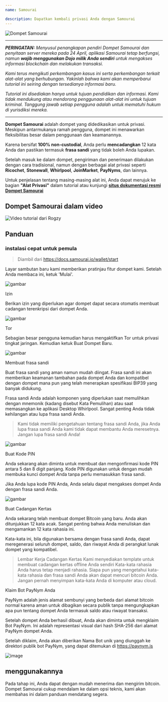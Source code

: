 ```yaml
---
name: Samourai

description: Dapatkan kembali privasi Anda dengan Samourai
---
```


![Dompet Samourai](assets/cover.webp)

---

***PERINGATAN:** Menyusul penangkapan pendiri Dompet Samourai dan penyitaan server mereka pada 24 April, aplikasi Samourai tetap berfungsi, namun **wajib menggunakan Dojo milik Anda sendiri** untuk mengakses informasi blockchain dan melakukan transaksi.*

_Kami terus mengikuti perkembangan kasus ini serta perkembangan terkait alat-alat yang berhubungan. Yakinlah bahwa kami akan memperbarui tutorial ini seiring dengan tersedianya informasi baru._

_Tutorial ini disediakan hanya untuk tujuan pendidikan dan informasi. Kami tidak mendukung atau mendorong penggunaan alat-alat ini untuk tujuan kriminal. Tanggung jawab setiap pengguna adalah untuk mematuhi hukum di yurisdiksi mereka._

---

**Dompet Samourai** adalah dompet yang didedikasikan untuk privasi. Meskipun antarmukanya ramah pengguna, dompet ini menawarkan fleksibilitas besar dalam penggunaan dan keamanannya.

Karena bersifat **100% non-custodial**, Anda perlu **mencadangkan** 12 kata Anda dan pastikan termasuk **frasa sandi** yang tidak boleh Anda lupakan.

Setelah masuk ke dalam dompet, pengiriman dan penerimaan dilakukan dengan cara tradisional, namun dengan berbagai alat privasi seperti **Ricochet**, **Stonewall**, **Whirlpool**, **JoinMarket**, **PayNyms**, dan lainnya.

Untuk penjelasan tentang masing-masing alat ini, Anda dapat merujuk ke bagian **"Alat Privasi"** dalam tutorial atau kunjungi [**situs dokumentasi resmi Dompet Samourai**](https://docs.samourai.io/)

## Dompet Samourai dalam video

![Video tutorial dari Rogzy](https://youtu.be/ajs1a8m76TI)

## Panduan

### instalasi cepat untuk pemula

> Diambil dari https://docs.samourai.io/wallet/start

Layar sambutan baru kami memberikan pratinjau fitur dompet kami. Setelah Anda membaca ini, ketuk 'Mulai'.

![gambar](assets/1.webp)

Izin

Berikan izin yang diperlukan agar dompet dapat secara otomatis membuat cadangan terenkripsi dari dompet Anda.

![gambar](assets/2.webp)

Tor

Sebagian besar pengguna kemudian harus mengaktifkan Tor untuk privasi tingkat jaringan. Kemudian ketuk Buat Dompet Baru.

![gambar](assets/3.webp)

Membuat frasa sandi

Buat frasa sandi yang aman namun mudah diingat. Frasa sandi ini akan memberikan keamanan tambahan pada dompet Anda dan kompatibel dengan dompet mana pun yang telah menerapkan spesifikasi BIP39 yang banyak didukung.

Frasa sandi Anda adalah komponen yang diperlukan saat memulihkan dengan mnemonik (kadang disebut Kata Pemulihan) atau saat memasangkan ke aplikasi Desktop Whirlpool. Sangat penting Anda tidak kehilangan atau lupa frasa sandi Anda.

> Kami tidak memiliki pengetahuan tentang frasa sandi Anda, jika Anda lupa frasa sandi Anda kami tidak dapat membantu Anda meresetnya.
> Jangan lupa frasa sandi Anda!

![gambar](assets/4.webp)

Buat Kode PIN

Anda sekarang akan diminta untuk membuat dan mengonfirmasi kode PIN antara 5 dan 8 digit panjang. Kode PIN digunakan untuk dengan mudah membuka kunci dompet Anda tanpa perlu memasukkan frasa sandi.

Jika Anda lupa kode PIN Anda, Anda selalu dapat mengakses dompet Anda dengan frasa sandi Anda.

![gambar](assets/5.webp)

Buat Cadangan Kertas

Anda sekarang telah membuat dompet Bitcoin yang baru. Anda akan ditunjukkan 12 kata acak. Sangat penting bahwa Anda menuliskan dan mengamankan 12 kata rahasia ini.

Kata-kata ini, bila digunakan bersama dengan frasa sandi Anda, dapat meregenerasi seluruh dompet, saldo, dan riwayat Anda di perangkat lunak dompet yang kompatibel.

> Lembar Kerja Cadangan Kertas Kami menyediakan template untuk membuat cadangan kertas offline Anda sendiri
Kata-kata rahasia Anda harus tetap menjadi rahasia. Siapa pun yang mengetahui kata-kata rahasia dan frasa sandi Anda akan dapat mencuri bitcoin Anda. Jangan pernah menyimpan kata-kata Anda di komputer atau cloud.

Klaim Bot PayNym Anda

PayNym adalah jenis alamat sembunyi yang berbeda dari alamat bitcoin normal karena aman untuk dibagikan secara publik tanpa mengungkapkan apa pun tentang dompet Anda termasuk saldo atau riwayat transaksi.

Setelah dompet Anda berhasil dibuat, Anda akan diminta untuk mengklaim Bot PayNym. Ini adalah representasi visual dari hash SHA-256 dari alamat PayNym dompet Anda.

Setelah diklaim, Anda akan diberikan Nama Bot unik yang diunggah ke direktori publik bot PayNym, yang dapat ditemukan di https://paynym.is

![image](assets/6.webp)

## menggunakannya

Pada tahap ini, Anda dapat dengan mudah menerima dan mengirim bitcoin. Dompet Samourai cukup mendalam ke dalam opsi teknis, kami akan membahas ini dalam panduan mendatang segera.